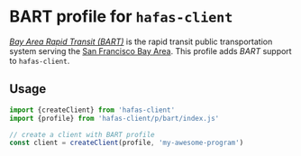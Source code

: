 # BART profile for `hafas-client`

[*Bay Area Rapid Transit (BART)*](https://en.wikipedia.org/wiki/Bay_Area_Rapid_Transit) is the rapid transit public transportation system serving the [San Francisco Bay Area](https://en.wikipedia.org/wiki/San_Francisco_Bay_Area). This profile adds *BART* support to `hafas-client`.

## Usage

```js
import {createClient} from 'hafas-client'
import {profile} from 'hafas-client/p/bart/index.js'

// create a client with BART profile
const client = createClient(profile, 'my-awesome-program')
```
